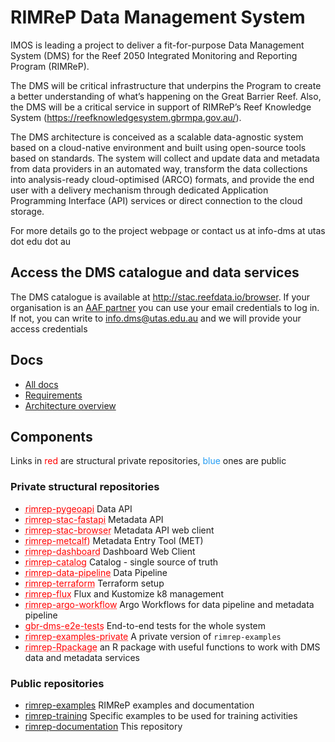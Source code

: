 # RIMReP Data Management System

IMOS is leading a project to deliver a fit-for-purpose Data Management System (DMS) for the Reef 2050 Integrated Monitoring and Reporting Program (RIMReP).

The DMS will be critical infrastructure that underpins the Program to create a better understanding of what’s happening on the Great Barrier Reef. Also, the DMS will be a critical service in support of RIMReP’s Reef Knowledge System (https://reefknowledgesystem.gbrmpa.gov.au/).

The DMS architecture is conceived as a scalable data-agnostic system based on a cloud-native environment and built using open-source tools based on standards. The system will collect and update data and metadata from data providers in an automated way, transform the data collections into analysis-ready cloud-optimised (ARCO) formats, and provide the end user with a delivery mechanism through dedicated Application Programming Interface (API) services or direct connection to the cloud storage.

For more details go to the project webpage or contact us at info-dms at utas dot edu dot au

## Access the DMS catalogue and data services

The DMS catalogue is available at http://stac.reefdata.io/browser. If your organisation is an [AAF partner](https://aaf.edu.au/subscribers/) you can use your email credentials to log in. If not, you can write to info.dms@utas.edu.au and we will provide your access credentials


## Docs

- [All docs](docs/README.md)
- [Requirements](docs/REQUIREMENTS.md)
- [Architecture overview](./docs/architecture/README.md)


## Components

Links in <span style="color:red">red</span> are structural private repositories, <span style="color:#239CF3">blue</span> ones are public

### Private structural repositories

- <a href="https://github.com/aodn/rimrep-pygeoapi" style="color: red; text-decoration: underline;text-decoration-style: dotted;">rimrep-pygeoapi</a> Data API
- <a href="https://github.com/aodn/rimrep-stac-fastapi" style="color:red;text-decoration: underline;text-decoration-style: dotted;">rimrep-stac-fastapi</a> Metadata API
- <a href="https://github.com/aodn/rimrep-stac-browser" style="color:red;text-decoration: underline;text-decoration-style: dotted;">rimrep-stac-browser</a> Metadata API web client 
- <a href="https://github.com/aodn/rimrep-metcalf" style="color:red;text-decoration: underline;text-decoration-style: dotted;">rimrep-metcalf)</a> Metadata Entry Tool (MET)
- <a href="https://github.com/aodn/rimrep-dashboard" style="color:red;text-decoration: underline;text-decoration-style: dotted;">rimrep-dashboard</a> Dashboard Web Client
- <a href="https://github.com/aodn/rimrep-catalog" style="color:red;text-decoration: underline;text-decoration-style: dotted;">rimrep-catalog</a> Catalog - single source of truth
- <a href="https://github.com/aodn/rimrep-data-pipeline" style="color:red;text-decoration: underline;text-decoration-style: dotted;">rimrep-data-pipeline</a> Data Pipeline
- <a href="https://github.com/aodn/rimrep-terraform" style="color:red;text-decoration: underline;text-decoration-style: dotted;">rimrep-terraform</a> Terraform setup
- <a href="https://github.com/aodn/rimrep-flux" style="color:red;text-decoration: underline;text-decoration-style: dotted;">rimrep-flux</a> Flux and Kustomize k8 management
- <a href="https://github.com/aodn/rimrep-argo-workflow" style="color:red;text-decoration: underline;text-decoration-style: dotted;">rimrep-argo-workflow</a> Argo Workflows for data pipeline and metadata pipeline
- <a href="https://github.com/aodn/gbr-dms-e2e-tests" style="color:red;text-decoration: underline;text-decoration-style: dotted;">gbr-dms-e2e-tests</a> End-to-end tests for the whole system
- <a href="https://github.com/aodn/rimrep-examples-private" style="color:red;text-decoration: underline;text-decoration-style: dotted;">rimrep-examples-private</a> A private version of `rimrep-examples`
- <a href="https://github.com/aodn/rimrep-Rpackage" style="color:red;text-decoration: underline;text-decoration-style: dotted;">rimrep-Rpackage</a> an R package with useful functions to work with DMS data and metadata services


### Public repositories

- [rimrep-examples](https://github.com/aodn/rimrep-examples) RIMReP examples and documentation
- [rimrep-training](https://github.com/aodn/rimrep-training) Specific examples to be used for training activities
- [rimrep-documentation](https://github.com/aodn/rimrep-documentation) This repository


